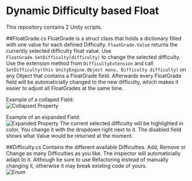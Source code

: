 # Dynamic Difficulty based Float
This repository contains 2 Unity scripts.

##FloatGrade.cs
FloatGrade is a struct class that holds a dictionary filled with one value for each defined Difficulty.
```FloatGrade.Value``` returns the currently selected difficulty float value.
Use ```FloatGrade.SetDifficulty(difficulty)``` to change the selected difficulty.
Use the extension method from ```DifficultyExtension``` and call ```SetDifficulty(this UnityEngine.Object mono, Difficulty difficulty)``` on any Object that contains
a FloatGrade field. Afterwards every FloatGrade field will be automaticially changed to the new difficulty, which makes it easier to adjust all FloatGrades at the same time.

Example of a collaped Field: <br />
![Collapsed Property](https://sperlich.at/assets/pictures/FloatGrade_preview_1.png?raw=true)

Example of an expanded Field: <br />
![Expanded Property](https://sperlich.at/assets/pictures/FloatGrade_preview_2.png?raw=true)
The current selected difficulty will be highlighted in color. You change it with the dropdown right next to it.
The disabled field shows what Value would be returned at the moment.

##Difficulty.cs
Contains the different available Difficulties. Add, Remove or Change as many Difficulties as you like. The inspector will automaticially adapt to it. Although be sure to use Refactoring instead of manually changing it, otherwise it may break existing code of yours. <br />
![Enum](https://sperlich.at/assets/pictures/FloatGrade_preview_3.png?raw=true)
